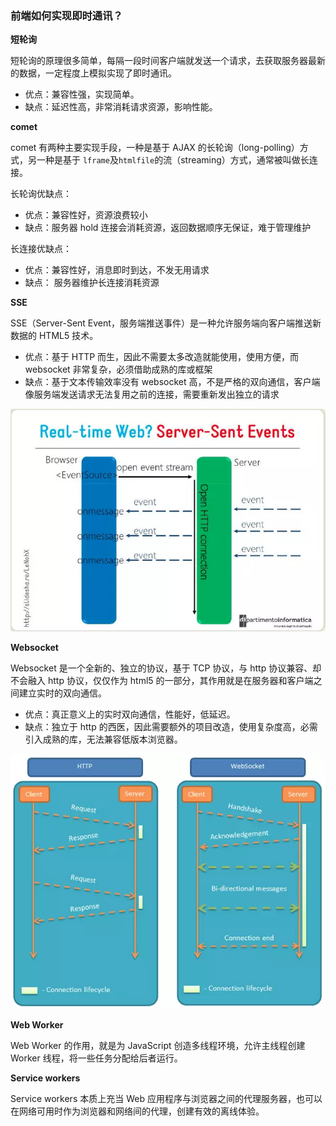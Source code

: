### 前端如何实现即时通讯？

**短轮询**

短轮询的原理很多简单，每隔一段时间客户端就发送一个请求，去获取服务器最新的数据，一定程度上模拟实现了即时通讯。

- 优点：兼容性强，实现简单。
- 缺点：延迟性高，非常消耗请求资源，影响性能。

**comet**

comet 有两种主要实现手段，一种是基于 AJAX 的长轮询（long-polling）方式，另一种是基于 `lframe`及`htmlfile`的流（streaming）方式，通常被叫做长连接。

长轮询优缺点：

- 优点：兼容性好，资源浪费较小
- 缺点：服务器 hold 连接会消耗资源，返回数据顺序无保证，难于管理维护

长连接优缺点：

- 优点：兼容性好，消息即时到达，不发无用请求
- 缺点： 服务器维护长连接消耗资源

**SSE**

SSE（Server-Sent Event，服务端推送事件）是一种允许服务端向客户端推送新数据的 HTML5 技术。

- 优点：基于 HTTP 而生，因此不需要太多改造就能使用，使用方便，而 websocket 非常复杂，必须借助成熟的库或框架
- 缺点：基于文本传输效率没有 websocket 高，不是严格的双向通信，客户端像服务端发送请求无法复用之前的连接，需要重新发出独立的请求

![](./images/16d6101207b26294.jpg)

**Websocket**

Websocket 是一个全新的、独立的协议，基于 TCP 协议，与 http 协议兼容、却不会融入 http 协议，仅仅作为 html5 的一部分，其作用就是在服务器和客户端之间建立实时的双向通信。

- 优点：真正意义上的实时双向通信，性能好，低延迟。
- 缺点：独立于 http 的西医，因此需要额外的项目改造，使用复杂度高，必需引入成熟的库，无法兼容低版本浏览器。

![](./images/16d6101207d41016.jpg)

**Web Worker**

Web Worker 的作用，就是为 JavaScript 创造多线程环境，允许主线程创建 Worker 线程，将一些任务分配给后者运行。

**Service workers**

Service workers 本质上充当 Web 应用程序与浏览器之间的代理服务器，也可以在网络可用时作为浏览器和网络间的代理，创建有效的离线体验。